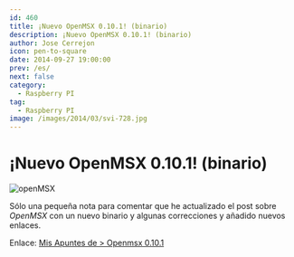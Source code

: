 ```yaml
---
id: 460
title: ¡Nuevo OpenMSX 0.10.1! (binario)
description: ¡Nuevo OpenMSX 0.10.1! (binario)
author: Jose Cerrejon
icon: pen-to-square
date: 2014-09-27 19:00:00
prev: /es/
next: false
category:
  - Raspberry PI
tag:
  - Raspberry PI
image: /images/2014/03/svi-728.jpg
---
```


# ¡Nuevo OpenMSX 0.10.1! (binario)

![openMSX](/images/2014/03/svi-728.jpg)

Sólo una pequeña nota para comentar que he actualizado el post sobre *OpenMSX* con un nuevo binario y algunas correcciones y añadido nuevos enlaces.

Enlace: [Mis Apuntes de > Openmsx 0.10.1](/post.php?id=382)